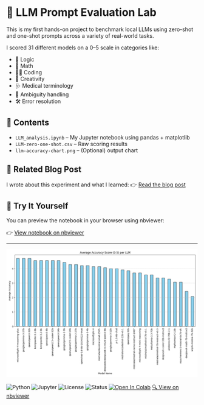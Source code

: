 # 🧪 LLM Prompt Evaluation Lab

This is my first hands-on project to benchmark local LLMs using zero-shot and one-shot prompts across a variety of real-world tasks.

I scored 31 different models on a 0–5 scale in categories like:

- 🧠 Logic
- 🧮 Math
- 👨‍💻 Coding
- 🎨 Creativity
- 🩺 Medical terminology
- 🤖 Ambiguity handling
- 🛠️ Error resolution

## 📁 Contents

- `LLM_analysis.ipynb` – My Jupyter notebook using pandas + matplotlib
- `LLM-zero-one-shot.csv` – Raw scoring results
- `llm-accuracy-chart.png` – (Optional) output chart

## 📖 Related Blog Post

I wrote about this experiment and what I learned:
👉 [Read the blog post](https://chicanoinparis.github.io/Prompt-Engineer-Portfolio/2025/06/19/my-first-dive.html)

## 🧪 Try It Yourself

You can preview the notebook in your browser using nbviewer:

👉 [View notebook on nbviewer](https://nbviewer.org/github/ChicanoInParis/LLM-Prompt-Evauation-Lab/blob/main/LLM_analysis.ipynb)

---

![LLM Accuracy Chart](Average%20Accuracy%20Score.png)

![Python](https://img.shields.io/badge/Python-3.11-blue?logo=python)
![Jupyter](https://img.shields.io/badge/Jupyter-Notebook-orange?logo=jupyter)
![License](https://img.shields.io/badge/License-MIT-green?logo=open-source-initiative)
![Status](https://img.shields.io/badge/Stage-First%20Round-lightgrey)
[![Open In Colab](https://colab.research.google.com/assets/colab-badge.svg)](https://colab.research.google.com/github/ChicanoInParis/LLM-Prompt-Evauation-Lab/blob/main/LLM_analysis.ipynb)
[🔍 View on nbviewer](https://nbviewer.org/github/ChicanoInParis/LLM-Prompt-Evauation-Lab/blob/main/LLM_analysis.ipynb)


